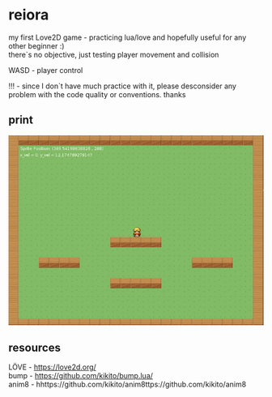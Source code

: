 # reiora

my first Love2D game - practicing lua/love and hopefully useful for any other beginner :) <br />
there`s no objective, just testing player movement and collision<br />

WASD - player control

!!! - since I don`t have much practice with it, please desconsider any problem with the code quality or conventions. thanks

## print
![alt tag](https://github.com/lucasromanosantos/reiora/blob/master/images/preview.png)

## resources
LÖVE - https://love2d.org/ <br />
bump - https://github.com/kikito/bump.lua/ <br />
anim8 - hhttps://github.com/kikito/anim8ttps://github.com/kikito/anim8 <br />
